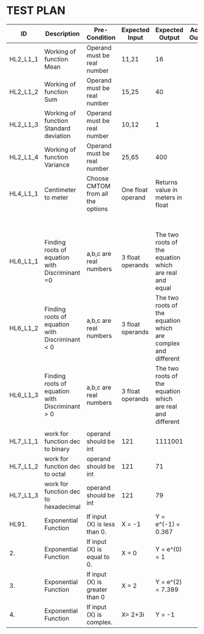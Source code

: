 # TEST PLAN

| ID  | Description  | Pre-Condition | Expected Input | Expected Output  | Actual Output |
|-----|--------------|---------------|----------------|------------------|---------------|
| HL2\_L1\_1 | Working of function Mean | Operand must be real number | 11,21 | 16 |  |
| HL2\_L1\_2 | Working of function Sum | Operand must be real number | 15,25 | 40 |  |
| HL2\_L1\_3 | Working of function Standard deviation | Operand must be real number | 10,12 | 1 |  |
| HL2\_L1\_4 | Working of function Variance | Operand must be real number | 25,65 | 400 ||
| HL4_L1_1    |   Centimeter to meter           |    Choose CMTOM from all the options           |       One float operand         |          Returns value in meters in float        |               |
|     |              |               |                |                  |               |
|     |              |               |                |                  |               |
|     |              |               |                |                  |               |
|     |              |               |                |                  |               |
|     |              |               |                |                  |               |
|     |              |               |                |                  |               |
|     |              |               |                |                  |               |
| HL6_L1_1    |      Finding roots of equation with Discriminant =0        |       a,b,c are real numbers        |        3 float operands        |         The two roots of the equation which are real and equal         |               |
| HL6_L1_2    |    Finding roots of equation with Discriminant < 0          |       a,b,c are real numbers        |       3 float operands         |        The two roots of the equation which are complex and different          |               |
| HL6_L1_3    |     Finding roots of equation with Discriminant > 0         |      a,b,c are real numbers           |      3 float operands            |      The two roots of the equation which are real and different            |               |
|     |              |               |                |                  |               |
| HL7_L1_1     |   work for function dec to binary          |      operand should be int         |      121          |        1111001          |               |
| HL7_L1_2|     work for function dec to octal           |      operand should be int           |        121          |        71       |
| HL7_L1_3|       work for function dec to hexadecimal           |      operand should be int            |       121         |         79         |               |
| HL91. | Exponential Function | If input (X) is less than 0. | X = -1 | Y = e^(-1) = 0.367 |    |
| 2. | Exponential Function | If input (X) is equal to 0. | X = 0 | Y = e^(0) = 1 |   |
| 3. | Exponential Function | If input (X) is greater than 0 | X = 2 | Y = e^(2) = 7.389 |   |
| 4. | Exponential Function | If input (X) is complex. | X= 2+3i | Y = -1 |   |
